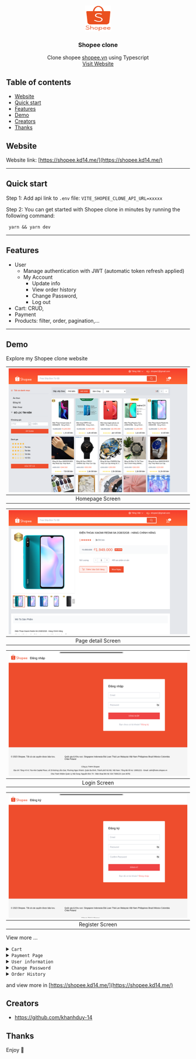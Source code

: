 <p align="center">
  <a href="https://shopee.kd14.me/">
    <img src="./public/shopee.svg" alt="Logo" width=72 height=72>
  </a>

  <h3 align="center">Shopee clone</h3>

  <p align="center">
    Clone shopee  <a href="https://shopee.vn/">shopee.vn</a> using Typescript
    <br>
    <a href="https://shopee.kd14.me/">Visit Website</a>

  </p>
</p>

## Table of contents

- [Website](#website)
- [Quick start](#quick-start)
- [Features](#bugs-and-feature-requests)
- [Demo](#demo)
- [Creators](#creators)
- [Thanks](#thanks)

## Website

Website link: [https://shopee.kd14.me/](https://shopee.kd14.me/)

---

## Quick start

Step 1: Add api link to `.env` file: `VITE_SHOPEE_CLONE_API_URL=xxxxx`

Step 2: You can get started with Shopee clone in minutes by running the following command:

```
 yarn && yarn dev
```

---

## Features

- User
  - Manage authentication with JWT (automatic token refresh applied)
  - My Account
    - Update info
    - View order history
    - Change Password,
    - Log out
- Cart: CRUD,
- Payment
- Products: filter, order, pagination,...

---

## Demo

Explore my Shopee clone website

| ![](./resources/images/products.png) |
| :----------------------------------: |
|           Homepage Screen            |

| ![](./resources/images/product.png) |
| :---------------------------------: |
|         Page detail Screen          |

| ![](./resources/images/login.png) |
| :-------------------------------: |
|           Login Screen            |

| ![](./resources/images/register.png) |
| :----------------------------------: |
|           Register Screen            |

View more ...

<details>
  <summary><code>Cart</code></summary>

| ![](./resources/images/cart.png) |
| :------------------------------: |
|               Cart               |

</details>

<details>
  <summary><code>Payment Page</code></summary>

| ![](./resources/images/payment.png) |
| :---------------------------------: |
|           Payment Screen            |

</details>

<details>
  <summary><code>User information</code></summary>

| ![](./resources/images/info.png) |
| :------------------------------: |
|     User information Screen      |

</details>

<details>
  <summary><code>Change Password</code></summary>

| ![](./resources/images/changepass.png) |
| :------------------------------------: |
|         Change Password Screen         |

</details>

<details>
  <summary><code>Order History</code></summary>

| ![](./resources/images/orderhistory.png) |
| :--------------------------------------: |
|           Order History Screen           |

</details>

and view more in [https://shopee.kd14.me/](https://shopee.kd14.me/)

## Creators

- <https://github.com/khanhduy-14>

## Thanks

Enjoy 🤘
